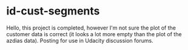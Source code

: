 # id-cust-segments
Hello, this project is completed, however I'm not sure the plot of the customer data is correct (it looks a lot more empty than the plot of the azdias data). Posting for use in Udacity discussion forums.

